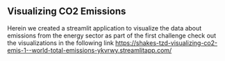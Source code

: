 ## Visualizing CO2 Emissions

Herein we created a streamlit application to visualize the data about emissions from the energy sector as part of the first challenge
check out the visualizations in the following link https://shakes-tzd-visualizing-co2-emis-1--world-total-emissions-ykvrwy.streamlitapp.com/
